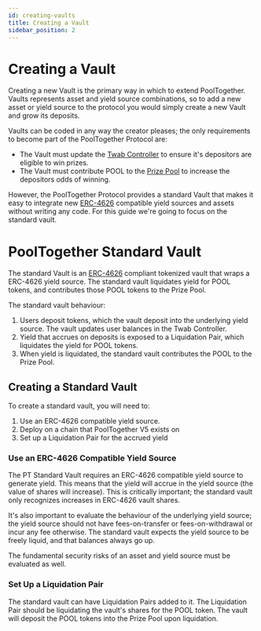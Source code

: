 ```yaml
---
id: creating-vaults
title: Creating a Vault
sidebar_position: 2
---
```


# Creating a Vault

Creating a new Vault is the primary way in which to extend PoolTogether. Vaults represents asset and yield source combinations, so to add a new asset or yield source to the protocol you would simply create a new Vault and grow its deposits.

Vaults can be coded in any way the creator pleases; the only requirements to become part of the PoolTogether Protocol are:

- The Vault must update the [Twab Controller](../design/TwabController.md) to ensure it's depositors are eligible to win prizes.
- The Vault must contribute POOL to the [Prize Pool](../design/PrizePool.md) to increase the depositors odds of winning.

However, the PoolTogether Protocol provides a standard Vault that makes it easy to integrate new [ERC-4626](https://erc4626.info/) compatible yield sources and assets without writing any code. For this guide we're going to focus on the standard vault.

# PoolTogether Standard Vault

The standard Vault is an [ERC-4626](https://erc4626.info/) compliant tokenized vault that wraps a ERC-4626 yield source.  The standard vault liquidates yield for POOL tokens, and contributes those POOL tokens to the Prize Pool.

The standard vault behaviour:

1. Users deposit tokens, which the vault deposit into the underlying yield source. The vault updates user balances in the Twab Controller.
2. Yield that accrues on deposits is exposed to a Liquidation Pair, which liquidates the yield for POOL tokens.
3. When yield is liquidated, the standard vault contributes the POOL to the Prize Pool.

## Creating a Standard Vault

To create a standard vault, you will need to: 

1. Use an ERC-4626 compatible yield source.
2. Deploy on a chain that PoolTogether V5 exists on
3. Set up a Liquidation Pair for the accrued yield

### Use an ERC-4626 Compatible Yield Source

The PT Standard Vault requires an ERC-4626 compatible yield source to generate yield. This means that the yield will accrue in the yield source (the value of shares will increase). This is critically important; the standard vault only recognizes increases in ERC-4626 vault shares.

It's also important to evaluate the behaviour of the underlying yield source; the yield source should not have fees-on-transfer or fees-on-withdrawal or incur any fee otherwise. The standard vault expects the yield source to be freely liquid, and that balances always go up. 

The fundamental security risks of an asset and yield source must be evaluated as well.

### Set Up a Liquidation Pair

The standard vault can have Liquidation Pairs added to it. The Liquidation Pair should be liquidating the vault's shares for the POOL token. The vault will deposit the POOL tokens into the Prize Pool upon liquidation.
